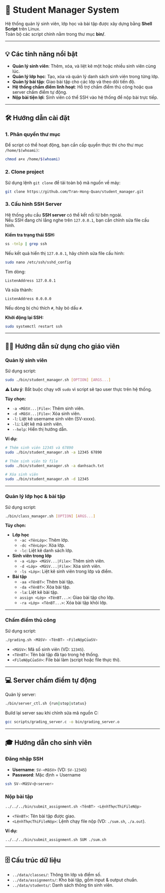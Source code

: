 # 🚀 Student Manager System

Hệ thống quản lý sinh viên, lớp học và bài tập được xây dựng bằng
**Shell Script** trên Linux.\
Toàn bộ các script chính nằm trong thư mục **bin/**.

------------------------------------------------------------------------

## 💡 Các tính năng nổi bật

-   **Quản lý sinh viên**: Thêm, xóa, và liệt kê một hoặc nhiều sinh
    viên cùng lúc.
-   **Quản lý lớp học**: Tạo, xóa và quản lý danh sách sinh viên trong
    từng lớp.
-   **Quản lý bài tập**: Giao bài tập cho các lớp và theo dõi tiến độ.
-   **Hệ thống chấm điểm linh hoạt**: Hỗ trợ chấm điểm thủ công hoặc qua
    server chấm điểm tự động.
-   **Nộp bài tiện lợi**: Sinh viên có thể SSH vào hệ thống để nộp bài
    trực tiếp.

------------------------------------------------------------------------

## 🛠️ Hướng dẫn cài đặt

### 1. Phân quyền thư mục

Để script có thể hoạt động, bạn cần cấp quyền thực thi cho thư mục
`/home/$(whoami)`:

``` bash
chmod a+x /home/$(whoami)
```

### 2. Clone project

Sử dụng lệnh `git clone` để tải toàn bộ mã nguồn về máy:

``` bash
git clone https://github.com/Tran-Hong-Quan/student_manager.git
```

### 3. Cấu hình SSH Server

Hệ thống yêu cầu **SSH server** có thể kết nối từ bên ngoài.\
Nếu SSH đang chỉ lắng nghe trên `127.0.0.1`, bạn cần chỉnh sửa file cấu
hình.

**Kiểm tra trạng thái SSH:**

``` bash
ss -tnlp | grep ssh
```

Nếu kết quả hiển thị `127.0.0.1`, hãy chỉnh sửa file cấu hình:

``` bash
sudo nano /etc/ssh/sshd_config
```

Tìm dòng:

    ListenAddress 127.0.0.1

Và sửa thành:

    ListenAddress 0.0.0.0

Nếu dòng bị chú thích `#`, hãy bỏ dấu `#`.

**Khởi động lại SSH:**

``` bash
sudo systemctl restart ssh
```

------------------------------------------------------------------------

## 👨‍🏫 Hướng dẫn sử dụng cho giáo viên

### Quản lý sinh viên

Sử dụng script:

``` bash
sudo ./bin/student_manager.sh [OPTION] [ARGS...]
```

⚠️ **Lưu ý**: Bắt buộc chạy với `sudo` vì script sẽ tạo user thực trên
hệ thống.

**Tùy chọn:**

-   `-a <MãSV...|File>`: Thêm sinh viên.
-   `-d <MãSV...|File>`: Xóa sinh viên.
-   `-l`: Liệt kê username sinh viên (SV-xxxx).
-   `-li`: Liệt kê mã sinh viên.
-   `--help`: Hiển thị hướng dẫn.

**Ví dụ:**

``` bash
# Thêm sinh viên 12345 và 67890
sudo ./bin/student_manager.sh -a 12345 67890

# Thêm sinh viên từ file
sudo ./bin/student_manager.sh -a danhsach.txt

# Xóa sinh viên
sudo ./bin/student_manager.sh -d 12345
```

------------------------------------------------------------------------

### Quản lý lớp học & bài tập

Sử dụng script:

``` bash
./bin/class_manager.sh [OPTION] [ARGS...]
```

**Tùy chọn:**

-   **Lớp học**
    -   `-ac <TênLớp>`: Thêm lớp.
    -   `-dc <TênLớp>`: Xóa lớp.
    -   `-lc`: Liệt kê danh sách lớp.
-   **Sinh viên trong lớp**
    -   `-a <Lớp> <MãSV...|File>`: Thêm sinh viên.
    -   `-d <Lớp> <MãSV...|File>`: Xóa sinh viên.
    -   `-ls <Lớp>`: Liệt kê sinh viên trong lớp và điểm.
-   **Bài tập**
    -   `-aa <TênBT>`: Thêm bài tập.
    -   `-da <TênBT>`: Xóa bài tập.
    -   `-la`: Liệt kê bài tập.
    -   `assign <Lớp> <TênBT...>`: Giao bài tập cho lớp.
    -   `-ra <Lớp> <TênBT...>`: Xóa bài tập khỏi lớp.

------------------------------------------------------------------------

### Chấm điểm thủ công

Sử dụng script:

``` bash
./grading.sh <MãSV> <TênBT> <FileNộpCủaSV>
```

-   `<MãSV>`: Mã số sinh viên (VD: `12345`).
-   `<TênBT>`: Tên bài tập đã tạo trong hệ thống.
-   `<FileNộpCủaSV>`: File bài làm (script hoặc file thực thi).

------------------------------------------------------------------------

## 💻 Server chấm điểm tự động

Quản lý server:

``` bash
./bin/server_ctl.sh {run|stop|status}
```

Build lại server sau khi chỉnh sửa mã nguồn C:

``` bash
gcc scripts/grading_server.c -o bin/grading_server.o
```

------------------------------------------------------------------------

## 🎓 Hướng dẫn cho sinh viên

### Đăng nhập SSH

-   **Username**: `SV-<MãSV>` (VD: `SV-12345`)
-   **Password**: Mặc định = Username

``` bash
ssh SV-<MãSV>@<server>
```

### Nộp bài tập

``` bash
../../../bin/submit_assignment.sh <TênBT> <LệnhThựcThiFileNộp>
```

-   `<TênBT>`: Tên bài tập được giao.
-   `<LệnhThựcThiFileNộp>`: Lệnh chạy file nộp (VD: `./sum.sh`,
    `./a.out`).

**Ví dụ:**

``` bash
../../../bin/submit_assignment.sh SUM ./sum.sh
```

------------------------------------------------------------------------

## 🗄️ Cấu trúc dữ liệu

-   `../data/classes/`: Thông tin lớp và điểm số.
-   `../data/assignments/`: Kho bài tập, gồm input & output chuẩn.
-   `../data/students/`: Danh sách thông tin sinh viên.
